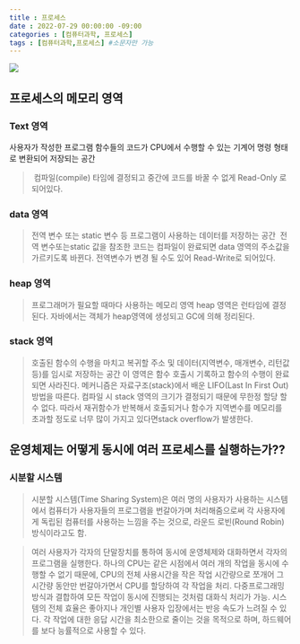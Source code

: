 ```yaml
---
title : 프로세스
date : 2022-07-29 00:00:00 -09:00
categories : [컴퓨터과학, 프로세스]
tags : [컴퓨터과학,프로세스] #소문자만 가능
---
```

![](https://velog.velcdn.com/images/yoohj77/post/3cc33f93-48cb-4c61-95ac-c2ce8a278e0a/image.png)
## 프로세스의 메모리 영역
### Text 영역
사용자가 작성한 프로그램 함수들의 코드가 CPU에서 수행할 수 있는 기계어 명령 형태로 변환되어 저장되는 공간
>  컴파일(compile) 타임에 결정되고 중간에 코드를 바꿀 수 없게 Read-Only 로 되어있다.
 
### data 영역
> 전역 변수 또는 static 변수 등 프로그램이 사용하는 데이터를 저장하는 공간
>  전역 변수또는static 값을 참조한 코드는 컴파일이 완료되면 data 영역의 주소값을 가르키도록 바뀐다. 전역변수가 변경 될 수도 있어 Read-Write로 되어있다.
 
### heap 영역
> 프로그래머가 필요할 때마다 사용하는 메모리 영역
heap 영역은 런타임에 결정된다. 자바에서는 객체가 heap영역에 생성되고 GC에 의해 정리된다.

### stack 영역
> 호출된 함수의 수행을 마치고 복귀할 주소 및 데이터(지역변수, 매개변수, 리턴값 등)를 임시로 저장하는 공간
이 영역은 함수 호출시 기록하고 함수의 수행이 완료되면 사라진다. 메커니즘은 자료구조(stack)에서 배운 LIFO(Last In First Out) 방법을 따른다. 컴파일 시 stack 영역의 크기가 결정되기 때문에 무한정 할당 할 수 없다. 따라서 재귀함수가 반복해서 호출되거나 함수가 지역변수를 메모리를 초과할 정도로 너무 많이 가지고 있다면stack overflow가 발생한다.

## 운영체제는 어떻게 동시에 여러 프로세스를 실행하는가??

### 시분할 시스템 
> 시분할 시스템(Time Sharing System)은 여러 명의 사용자가 사용하는 시스템에서 컴퓨터가 사용자들의 프로그램을 번갈아가며 처리해줌으로써 각 사용자에게 독립된 컴퓨터를 사용하는 느낌을 주는 것으로, 라운드 로빈(Round Robin)방식이라고도 함.

> 여러 사용자가 각자의 단말장치를 통하여 동시에 운영체제와 대화하면서 각자의 프로그램을 실행한다.
하나의 CPU는 같은 시점에서 여러 개의 작업을 동시에 수행할 수 없기 때문에, CPU의 전체 사용시간을 작은 작업 시간량으로 쪼개어 그 시간량 동안만 번갈아가면서 CPU를 할당하여 각 작업을 처리.
다중프로그래밍 방식과 결합하여 모든 작업이 동시에 진행되는 것처럼 대화식 처리가 가능.
시스템의 전체 효율은 좋아지나 개인별 사용자 입장에서는 반응 속도가 느려질 수 있다.
각 작업에 대한 응답 시간을 최소한으로 줄이는 것을 목적으로 하며, 하드웨어를 보다 능률적으로 사용할 수 있다.